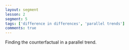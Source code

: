 ```yaml
---
layout: segment
lesson: 2
segment: 5
tags: ['difference in differences', 'parallel trends']
comments: true
---
```

Finding the counterfactual in a parallel trend.


